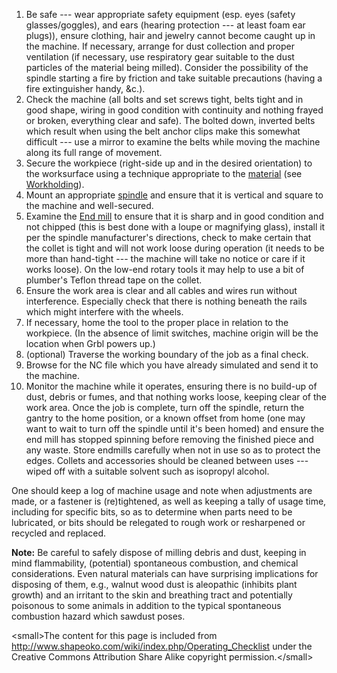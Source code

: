 1.  Be safe --- wear appropriate safety equipment (esp. eyes (safety glasses/goggles), and ears (hearing protection --- at least foam ear plugs)), ensure clothing, hair and jewelry cannot become caught up in the machine. If necessary, arrange for dust collection and proper ventilation (if necessary, use respiratory gear suitable to the dust particles of the material being milled). Consider the possibility of the spindle starting a fire by friction and take suitable precautions (having a fire extinguisher handy, &c.).
2.  Check the machine (all bolts and set screws tight, belts tight and in good shape, wiring in good condition with continuity and nothing frayed or broken, everything clear and safe). The bolted down, inverted belts which result when using the belt anchor clips make this somewhat difficult --- use a mirror to examine the belts while moving the machine along its full range of movement.
3.  Secure the workpiece (right-side up and in the desired orientation) to the worksurface using a technique appropriate to the [material](Materials "wikilink") (see [Workholding](Workholding "wikilink")).
4.  Mount an appropriate [spindle](Spindle_Options "wikilink") and ensure that it is vertical and square to the machine and well-secured.
5.  Examine the [End mill](End_mills "wikilink") to ensure that it is sharp and in good condition and not chipped (this is best done with a loupe or magnifying glass), install it per the spindle manufacturer's directions, check to make certain that the collet is tight and will not work loose during operation (it needs to be more than hand-tight --- the machine will take no notice or care if it works loose). On the low-end rotary tools it may help to use a bit of plumber's Teflon thread tape on the collet.
6.  Ensure the work area is clear and all cables and wires run without interference. Especially check that there is nothing beneath the rails which might interfere with the wheels.
7.  If necessary, home the tool to the proper place in relation to the workpiece. (In the absence of limit switches, machine origin will be the location when Grbl powers up.)
8.  (optional) Traverse the working boundary of the job as a final check.
9.  Browse for the NC file which you have already simulated and send it to the machine.
10. Monitor the machine while it operates, ensuring there is no build-up of dust, debris or fumes, and that nothing works loose, keeping clear of the work area. Once the job is complete, turn off the spindle, return the gantry to the home position, or a known offset from home (one may want to wait to turn off the spindle until it's been homed) and ensure the end mill has stopped spinning before removing the finished piece and any waste. Store endmills carefully when not in use so as to protect the edges. Collets and accessories should be cleaned between uses --- wiped off with a suitable solvent such as isopropyl alcohol.

One should keep a log of machine usage and note when adjustments are made, or a fastener is (re)tightened, as well as keeping a tally of usage time, including for specific bits, so as to determine when parts need to be lubricated, or bits should be relegated to rough work or resharpened or recycled and replaced.

**Note:** Be careful to safely dispose of milling debris and dust, keeping in mind flammability, (potential) spontaneous combustion, and chemical considerations. Even natural materials can have surprising implications for disposing of them, e.g., walnut wood dust is aleopathic (inhibits plant growth) and an irritant to the skin and breathing tract and potentially poisonous to some animals in addition to the typical spontaneous combustion hazard which sawdust poses.

&lt;small&gt;The content for this page is included from <http://www.shapeoko.com/wiki/index.php/Operating_Checklist> under the Creative Commons Attribution Share Alike copyright permission.&lt;/small&gt;
